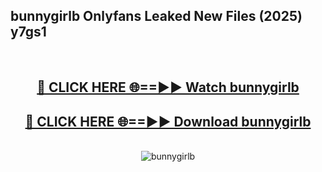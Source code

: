 <h2>bunnygirlb Onlyfans Leaked New Files (2025) y7gs1</h2>
<br>
<div align="center">
<h2><a href="https://mediafiles.top/bunnygirlb&ref=git" rel="nofollow">🔴 CLICK HERE 🌐==►► Watch bunnygirlb</a></h2>
<h2><a href="https://mediafiles.top/bunnygirlb&ref=git" rel="nofollow">🔴 CLICK HERE 🌐==►► Download bunnygirlb</a></h2>
<br>
<a href="https://mediafiles.top/bunnygirlb&ref=git" rel="nofollow" data-target="animated-image.originalLink"><img src="https://i.ibb.co.com/xMMVF88/686577567.gif" alt="bunnygirlb" style="max-width: 100%; display: inline-block;" data-target="animated-image.originalImage"></a>
</div>
<br>
<br>